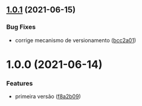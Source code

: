 ## [1.0.1](https://github.com/homy-game-studio/hgs-unity-call-limiter/compare/v1.0.0...v1.0.1) (2021-06-15)


### Bug Fixes

* corrige mecanismo de versionamento ([bcc2a01](https://github.com/homy-game-studio/hgs-unity-call-limiter/commit/bcc2a0111f3c72febeded5c5e21679cd31c7f266))

# 1.0.0 (2021-06-14)


### Features

* primeira versão ([f8a2b09](https://github.com/homy-game-studio/hgs-unity-call-limiter/commit/f8a2b0982edc8d5a9c71d99b7a23b42f4fa29392))

